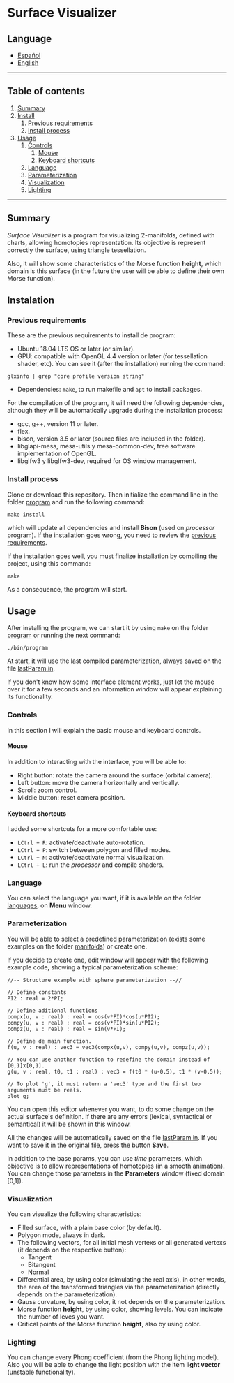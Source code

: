 # Surface Visualizer

## Language
- [Español](README-spa.md)
- [English](README.md)
---

## Table of contents
1. [Summary](#resumen)
2. [Install](#instalacion)
    1. [Previous requirements](#requisitos-previos)
    2. [Install process](#proceso-de-instalacion)
3. [Usage](#uso)
    1. [Controls](#controles)
        1. [Mouse](#raton)
        2. [Keyboard shortcuts](#atajos-de-teclado)
    2. [Language](#idioma)
    3. [Parameterization](#parametrizacion)
    4. [Visualization](#visualizacion)
    5. [Lighting](#iluminacion)
---

<a name="resumen"></a>
## Summary
*Surface Visualizer* is a program for visualizing 2-manifolds, defined with charts, allowing homotopies representation. Its objective is represent correctly the surface, using triangle tessellation. 

Also, it will show some characteristics of the Morse function **height**, which domain is this surface (in the future the user will be able to define their own Morse function).

<a name="instalacion"></a>
## Instalation

<a name="requisitos-previos"></a>
### Previous requirements
These are the previous requirements to install de program:
- Ubuntu 18.04 LTS OS or later (or similar).
- GPU: compatible with OpenGL 4.4 version or later (for tessellation shader, etc). You can see it (after the installation) running the command:
```
glxinfo | grep "core profile version string"
```
- Dependencies: `make`, to run makefile and `apt` to install packages.

For the compilation of the program, it will need the following dependencies, although they will be automatically upgrade during the installation process:
- gcc, g++, version 11 or later.
- flex.
- bison, version 3.5 or later (source files are included in the folder).
- libglapi-mesa, mesa-utils y mesa-common-dev, free software implementation of OpenGL.
- libglfw3 y libglfw3-dev, required for OS window management.

<a name="proceso-de-instalacion"></a>
### Install process
Clone or download this repository. Then initialize the command line in the folder [program](program) and run the following command:
```
make install
```
which will update all dependencies and install **Bison** (used on *processor* program). If the installation goes wrong, you need to review the [previous requirements](#requisitos-previos).

If the installation goes well, you must finalize installation by compiling the project, using this command:
```
make
```
As a consequence, the program will start.

<a name="uso"></a>
## Usage
After installing the program, we can start it by using `make` on the folder [program](program) or running the next command:
```
./bin/program
```
At start, it will use the last compiled parameterization, always saved on the file [lastParam.in](program/manifolds/lastParam.in).

If you don't know how some interface element works, just let the mouse over it for a few seconds and an information window will appear explaining its functionality.

<a name="controles"></a>
### Controls
In this section I will explain the basic mouse and keyboard controls.

<a name="raton"></a>
#### Mouse
In addition to interacting with the interface, you will be able to:
- Right button: rotate the camera around the surface (orbital camera).
- Left button: move the camera horizontally and vertically.
- Scroll: zoom control.
- Middle button: reset camera position.

<a name="atajos-de-teclado"></a>
#### Keyboard shortcuts
I added some shortcuts for a more comfortable use:
- `LCtrl + R`: activate/deactivate auto-rotation.
- `LCtrl + P`: switch between polygon and filled modes.
- `LCtrl + N`: activate/deactivate normal visualization.
- `LCtrl + L`: run the *processor* and compile shaders.

<a name="idioma"></a>
### Language
You can select the language you want, if it is available on the folder [languages](program/languages), on **Menu** window.

<a name="parametrizacion"></a>
### Parameterization
You will be able to select a predefined parameterization (exists some examples on the folder [manifolds](program/manifolds)) or create one.

If you decide to create one, edit window will appear with the following example code, showing a typical parameterization scheme:
```
//-- Structure example with sphere parameterization --//

// Define constants
PI2 : real = 2*PI;

// Define aditional functions
compx(u, v : real) : real = cos(v*PI)*cos(u*PI2);
compy(u, v : real) : real = cos(v*PI)*sin(u*PI2);
compz(u, v : real) : real = sin(v*PI);

// Define de main function.
f(u, v : real) : vec3 = vec3(compx(u,v), compy(u,v), compz(u,v));

// You can use another function to redefine the domain instead of [0,1]x[0,1].
g(u, v : real, t0, t1 : real) : vec3 = f(t0 * (u-0.5), t1 * (v-0.5));

// To plot 'g', it must return a 'vec3' type and the first two arguments must be reals.
plot g;
```
You can open this editor whenever you want, to do some change on the actual surface's definition. If there are any errors (lexical, syntactical or semantical) it will be shown in this window.

All the changes will be automatically saved on the file [lastParam.in](program/manifolds/lastParam.in). If you want to save it in the original file, press the button **Save**.

In addition to the base params, you can use *time* parameters, which objective is to allow representations of homotopies (in a smooth animation). You can change those parameters in the **Parameters** window (fixed domain [0,1]).

<a name="visualizacion"></a>
### Visualization
You can visualize the following characteristics:
- Filled surface, with a plain base color (by default).
- Polygon mode, always in dark.
- The following vectors, for all initial mesh vertexs or all generated vertexs (it depends on the respective button):
    - Tangent
    - Bitangent
    - Normal
- Differential area, by using color (simulating the real axis), in other words, the area of the transformed triangles via the parameterization (directly depends on the parameterization).
- Gauss curvature, by using color, it not depends on the parameterization.
- Morse function **height**, by using color, showing levels. You can indicate the number of leves you want.
- Critical points of the Morse function **height**, also by using color.

<a name="iluminacion"></a>
### Lighting
You can change every Phong coefficient (from the Phong lighting model). Also you will be able to change the light position with the item **light vector** (unstable functionality).